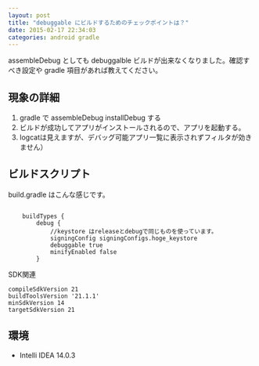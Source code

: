 ```yaml
---
layout: post
title: "debuggable にビルドするためのチェックポイントは？"
date: 2015-02-17 22:34:03
categories: android gradle
---
```

<p>assembleDebug としても debuggalble ビルドが出来なくなりました。確認すべき設定や gradle 項目があれば教えてください。</p>

<h2>現象の詳細</h2>

<ol>
<li>gradle で assembleDebug installDebug する</li>
<li>ビルドが成功してアプリがインストールされるので、アプリを起動する。</li>
<li>logcatは見えますが、デバッグ可能アプリ一覧に表示されずフィルタが効きません）</li>
</ol>

<h2>ビルドスクリプト</h2>

<p>build.gradle はこんな感じです。</p>

<pre><code>
    buildTypes {
        debug {
            //keystore はreleaseとdebugで同じものを使っています。
            signingConfig signingConfigs.hoge_keystore
            debuggable true
            minifyEnabled false
        }
</code></pre>

<p>SDK関連</p>

<pre><code>compileSdkVersion 21
buildToolsVersion '21.1.1'
minSdkVersion 14
targetSdkVersion 21
</code></pre>

<h2>環境</h2>

<ul>
<li>Intelli IDEA 14.0.3</li>
</ul>
